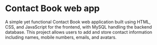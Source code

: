 # Contact Book web app
A simple yet functional Contact Book web application built using HTML, CSS, and JavaScript for the frontend, with MySQL handling the backend database. This project allows users to add and store contact information including names, mobile numbers, emails, and avatars.
